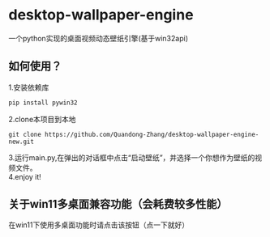 # desktop-wallpaper-engine
一个python实现的桌面视频动态壁纸引擎(基于win32api)
## 如何使用？
1.安装依赖库  
```python
pip install pywin32
```
2.clone本项目到本地 
```
git clone https://github.com/Quandong-Zhang/desktop-wallpaper-engine-new.git
```
3.运行main.py,在弹出的对话框中点击“启动壁纸”，并选择一个你想作为壁纸的视频文件。  
4.enjoy it!

## 关于win11多桌面兼容功能（会耗费较多性能）  
在win11下使用多桌面功能时请点击该按钮（点一下就好）
